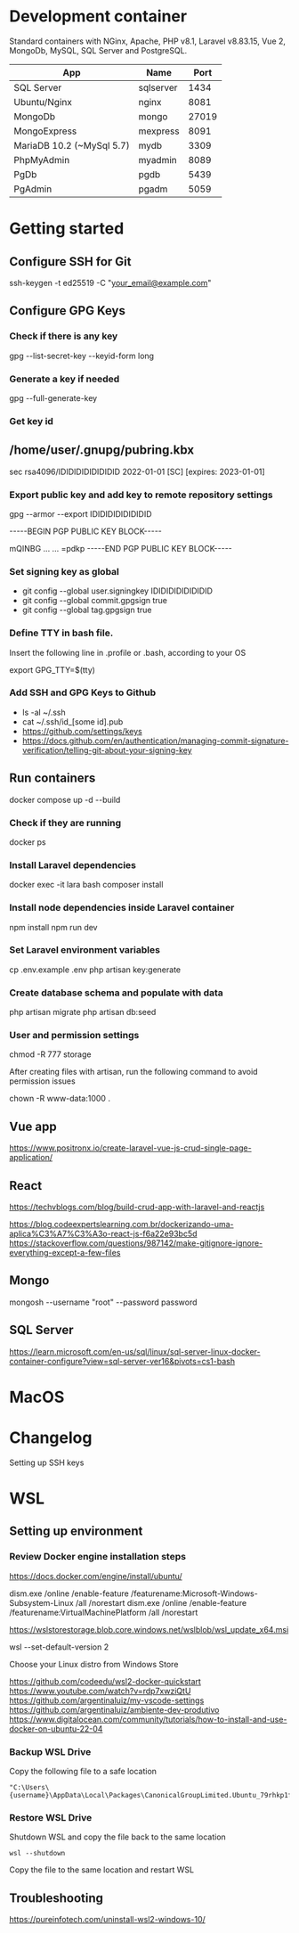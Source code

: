 # Development container

Standard containers with NGinx, Apache, PHP v8.1, Laravel v8.83.15, Vue 2, MongoDb, MySQL, SQL Server and PostgreSQL.

| App                       | Name      | Port  |
| ------------------------- | --------- | ----- |
| SQL Server                | sqlserver | 1434  |
| Ubuntu/Nginx              | nginx     | 8081  |
| MongoDb                   | mongo     | 27019 |
| MongoExpress              | mexpress  | 8091  |
| MariaDB 10.2 (~MySql 5.7) | mydb      | 3309  |
| PhpMyAdmin                | myadmin   | 8089  |
| PgDb                      | pgdb      | 5439  |
| PgAdmin                   | pgadm     | 5059  |

# Getting started

## Configure SSH for Git

ssh-keygen -t ed25519 -C "your_email@example.com"

## Configure GPG Keys

### Check if there is any key

gpg --list-secret-key --keyid-form long

### Generate a key if needed

gpg --full-generate-key

### Get key id

## /home/user/.gnupg/pubring.kbx

sec rsa4096/IDIDIDIDIDIDIDID 2022-01-01 [SC] [expires: 2023-01-01]

### Export public key and add key to remote repository settings

gpg --armor --export IDIDIDIDIDIDIDID

-----BEGIN PGP PUBLIC KEY BLOCK-----

mQINBG ...
...
=pdkp
-----END PGP PUBLIC KEY BLOCK-----

### Set signing key as global

- git config --global user.signingkey IDIDIDIDIDIDIDID
- git config --global commit.gpgsign true
- git config --global tag.gpgsign true

### Define TTY in bash file.

Insert the following line in .profile or .bash, according to your OS

export GPG_TTY=$(tty)

### Add SSH and GPG Keys to Github

- ls -al ~/.ssh
- cat ~/.ssh/id\_[some id].pub
- https://github.com/settings/keys
- https://docs.github.com/en/authentication/managing-commit-signature-verification/telling-git-about-your-signing-key

## Run containers

docker compose up -d --build

### Check if they are running

docker ps

### Install Laravel dependencies

docker exec -it lara bash
composer install

### Install node dependencies inside Laravel container

npm install
npm run dev

### Set Laravel environment variables

cp .env.example .env
php artisan key:generate

### Create database schema and populate with data

php artisan migrate
php artisan db:seed

### User and permission settings

chmod -R 777 storage

After creating files with artisan, run the following command to avoid permission issues

chown -R www-data:1000 .

## Vue app

<https://www.positronx.io/create-laravel-vue-js-crud-single-page-application/>

## React

<https://techvblogs.com/blog/build-crud-app-with-laravel-and-reactjs>

https://blog.codeexpertslearning.com.br/dockerizando-uma-aplica%C3%A7%C3%A3o-react-js-f6a22e93bc5d
https://stackoverflow.com/questions/987142/make-gitignore-ignore-everything-except-a-few-files

## Mongo 
mongosh --username "root" --password password

## SQL Server

https://learn.microsoft.com/en-us/sql/linux/sql-server-linux-docker-container-configure?view=sql-server-ver16&pivots=cs1-bash

# MacOS

# Changelog

Setting up SSH keys

# WSL

## Setting up environment

### Review Docker engine installation steps

https://docs.docker.com/engine/install/ubuntu/

dism.exe /online /enable-feature /featurename:Microsoft-Windows-Subsystem-Linux /all /norestart
dism.exe /online /enable-feature /featurename:VirtualMachinePlatform /all /norestart

https://wslstorestorage.blob.core.windows.net/wslblob/wsl_update_x64.msi

wsl --set-default-version 2

Choose your Linux distro from Windows Store

https://github.com/codeedu/wsl2-docker-quickstart
https://www.youtube.com/watch?v=rdp7xwziQtU
https://github.com/argentinaluiz/my-vscode-settings
https://github.com/argentinaluiz/ambiente-dev-produtivo
https://www.digitalocean.com/community/tutorials/how-to-install-and-use-docker-on-ubuntu-22-04

### Backup WSL Drive

Copy the following file to a safe location

```	
"C:\Users\{username}\AppData\Local\Packages\CanonicalGroupLimited.Ubuntu_79rhkp1fndgsc\LocalState\ext4.vhdx"
```

### Restore WSL Drive

Shutdown WSL and copy the file back to the same location
```
wsl --shutdown
```

Copy the file to the same location and restart WSL

## Troubleshooting

https://pureinfotech.com/uninstall-wsl2-windows-10/




